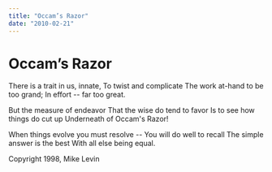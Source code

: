 ```yaml
---
title: "Occam’s Razor"
date: "2010-02-21"
---
```

# Occam’s Razor

There is a trait in us, innate, To twist and complicate The work at-hand to be too grand; In effort -- far too great.

But the measure of endeavor That the wise do tend to favor Is to see how things do cut up Underneath of Occam's Razor!

When things evolve you must resolve -- You will do well to recall The simple answer is the best With all else being equal.

Copyright 1998, Mike Levin
